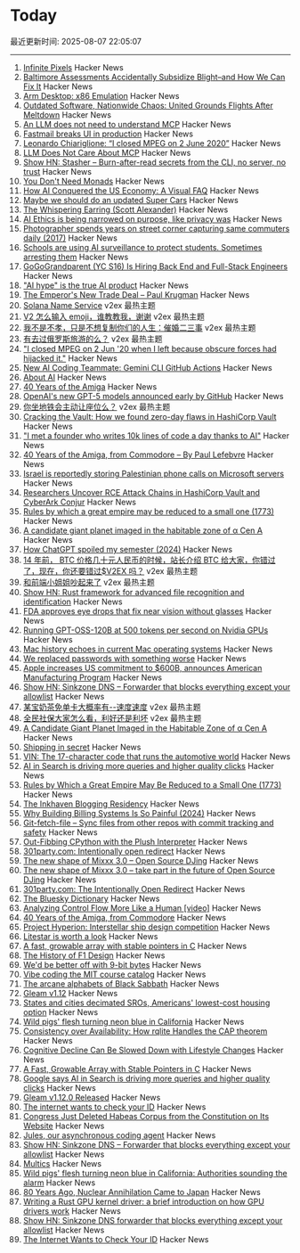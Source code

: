 # Today

最近更新时间: 2025-08-07 22:05:07

--- 
1. [Infinite Pixels](https://meyerweb.com/eric/thoughts/2025/08/07/infinite-pixels/) Hacker News
2. [Baltimore Assessments Accidentally Subsidize Blight–and How We Can Fix It](https://progressandpoverty.substack.com/p/how-baltimore-assessments-accidentally) Hacker News
3. [Arm Desktop: x86 Emulation](https://marcin.juszkiewicz.com.pl/2025/07/22/arm-desktop-emulation/) Hacker News
4. [Outdated Software, Nationwide Chaos: United Grounds Flights After Meltdown](https://allchronology.com/2025/08/07/outdated-software-nationwide-chaos-united-airlines-grounds-flights-after-system-meltdown/) Hacker News
5. [An LLM does not need to understand MCP](https://hackteam.io/blog/your-llm-does-not-care-about-mcp/) Hacker News
6. [Fastmail breaks UI in production](https://twitter.com/licyeus/status/1953438985381974493) Hacker News
7. [Leonardo Chiariglione: “I closed MPEG on 2 June 2020”](https://leonardo.chiariglione.org/) Hacker News
8. [LLM Does Not Care About MCP](https://hackteam.io/blog/your-llm-does-not-care-about-mcp/) Hacker News
9. [Show HN: Stasher – Burn-after-read secrets from the CLI, no server, no trust](https://github.com/stasher-dev/stasher-cli) Hacker News
10. [You Don't Need Monads](https://muratkasimov.art/Ya/Articles/You-don%27t-really-need-monads) Hacker News
11. [How AI Conquered the US Economy: A Visual FAQ](https://www.derekthompson.org/p/how-ai-conquered-the-us-economy-a) Hacker News
12. [Maybe we should do an updated Super Cars](https://spillhistorie.no/2025/07/31/maybe-we-should-do-an-updated-version/) Hacker News
13. [The Whispering Earring (Scott Alexander)](https://croissanthology.com/earring) Hacker News
14. [AI Ethics is being narrowed on purpose, like privacy was](https://nimishg.substack.com/p/ai-ethics-is-being-narrowed-on-purpose) Hacker News
15. [Photographer spends years on street corner capturing same commuters daily (2017)](https://mymodernmet.com/peter-funch-candid-photographs-commuters/) Hacker News
16. [Schools are using AI surveillance to protect students. Sometimes arresting them](https://apnews.com/article/ai-school-surveillance-gaggle-goguardian-bark-8c531cde8f9aee0b1ef06cfce109724a) Hacker News
17. [GoGoGrandparent (YC S16) Is Hiring Back End and Full-Stack Engineers](https://news.ycombinator.com/item?id=44823354) Hacker News
18. ["AI hype" is the true AI product](https://hardresetmedia.substack.com/p/machine-learning-expert-ai-hype-is) Hacker News
19. [The Emperor's New Trade Deal – Paul Krugman](https://paulkrugman.substack.com/p/the-emperors-new-trade-deal) Hacker News
20. [Solana Name Service](https://www.v2ex.com/t/1150717) v2ex 最热主题
21. [V2 怎么输入 emoji，谁教教我，谢谢](https://www.v2ex.com/t/1150623) v2ex 最热主题
22. [我不是不孝，只是不想复制你们的人生：催婚二三事](https://www.v2ex.com/t/1150603) v2ex 最热主题
23. [有去过俄罗斯旅游的么？](https://www.v2ex.com/t/1150538) v2ex 最热主题
24. ["I closed MPEG on 2 Jun '20 when I left because obscure forces had hijacked it."](https://leonardo.chiariglione.org/) Hacker News
25. [New AI Coding Teammate: Gemini CLI GitHub Actions](https://blog.google/technology/developers/introducing-gemini-cli-github-actions/) Hacker News
26. [About AI](https://priver.dev/blog/ai/about-ai/) Hacker News
27. [40 Years of the Amiga](https://www.goto10retro.com/p/40-years-of-the-amiga-from-commodore) Hacker News
28. [OpenAI's new GPT-5 models announced early by GitHub](https://www.theverge.com/news/752091/openai-gpt-5-model-announcement-github-leak) Hacker News
29. [你坐地铁会主动让座位么？](https://www.v2ex.com/t/1150626) v2ex 最热主题
30. [Cracking the Vault: How we found zero-day flaws in HashiCorp Vault](https://cyata.ai/blog/cracking-the-vault-how-we-found-zero-day-flaws-in-authentication-identity-and-authorization-in-hashicorp-vault/) Hacker News
31. ["I met a founder who writes 10k lines of code a day thanks to AI"](https://twitter.com/paulg/status/1953289830982664236) Hacker News
32. [40 Years of the Amiga, from Commodore – By Paul Lefebvre](https://www.goto10retro.com/p/40-years-of-the-amiga-from-commodore) Hacker News
33. [Israel is reportedly storing Palestinian phone calls on Microsoft servers](https://www.engadget.com/big-tech/israel-is-reportedly-storing-millions-of-palestinian-phone-calls-on-microsoft-servers-161127912.html) Hacker News
34. [Researchers Uncover RCE Attack Chains in HashiCorp Vault and CyberArk Conjur](https://www.csoonline.com/article/4035274/researchers-uncover-rce-attack-chains-in-popular-enterprise-credential-vaults.html) Hacker News
35. [Rules by which a great empire may be reduced to a small one (1773)](https://founders.archives.gov/documents/Franklin/01-20-02-0213) Hacker News
36. [A candidate giant planet imaged in the habitable zone of α  Cen A](https://arxiv.org/abs/2508.03814) Hacker News
37. [How ChatGPT spoiled my semester (2024)](https://benborgers.com/chatgpt-semester) Hacker News
38. [14 年前， BTC 价格几十元人民币的时候，站长介绍 BTC 给大家，你错过了，现在，你还要错过$V2EX 吗？](https://www.v2ex.com/t/1150542) v2ex 最热主题
39. [和前端小姐姐吵起来了](https://www.v2ex.com/t/1150524) v2ex 最热主题
40. [Show HN: Rust framework for advanced file recognition and identification](https://crates.io/crates/magical_rs) Hacker News
41. [FDA approves eye drops that fix near vision without glasses](https://newatlas.com/aging/age-related-near-sighted-drops-vizz/) Hacker News
42. [Running GPT-OSS-120B at 500 tokens per second on Nvidia GPUs](https://www.baseten.co/blog/sota-performance-for-gpt-oss-120b-on-nvidia-gpus/) Hacker News
43. [Mac history echoes in current Mac operating systems](http://tenfourfox.blogspot.com/2025/08/mac-history-echoes-in-mac-operating.html) Hacker News
44. [We replaced passwords with something worse](https://blog.danielh.cc/blog/passwords) Hacker News
45. [Apple increases US commitment to $600B, announces American Manufacturing Program](https://www.apple.com/newsroom/2025/08/apple-increases-us-commitment-to-600-billion-usd-announces-ambitious-program/) Hacker News
46. [Show HN: Sinkzone DNS – Forwarder that blocks everything except your allowlist](https://github.com/berbyte/sinkzone40) Hacker News
47. [某宝奶茶免单卡大概率有--速度速度](https://www.v2ex.com/t/1150540) v2ex 最热主题
48. [全民社保大家怎么看，利好还是利坏](https://www.v2ex.com/t/1150537) v2ex 最热主题
49. [A Candidate Giant Planet Imaged in the Habitable Zone of α Cen A](https://arxiv.org/abs/2508.03814) Hacker News
50. [Shipping in secret](https://app.radicle.xyz/nodes/iris.radicle.xyz/rad%3Az3QSFnEiK9Gp92A8hN459jVh8B58v/tree/hello.md) Hacker News
51. [VIN: The 17-character code that runs the automotive world](https://cardog.app/blog/whats-a-vin) Hacker News
52. [AI in Search is driving more queries and higher quality clicks](https://blog.google/products/search/ai-search-driving-more-queries-higher-quality-clicks/) Hacker News
53. [Rules by Which a Great Empire May Be Reduced to a Small One (1773)](https://founders.archives.gov/documents/Franklin/01-20-02-0213) Hacker News
54. [The Inkhaven Blogging Residency](https://www.inkhaven.blog/) Hacker News
55. [Why Building Billing Systems Is So Painful (2024)](https://www.dmitry.ie/2024/why-building-billing-systems-is-so-painful) Hacker News
56. [Git-fetch-file – Sync files from other repos with commit tracking and safety](https://github.com/andrewmcwattersandco/git-fetch-file) Hacker News
57. [Out-Fibbing CPython with the Plush Interpreter](https://pointersgonewild.com/2025-08-06-out-fibbing-cpython-with-the-plush-interpreter/) Hacker News
58. [301party.com: Intentionally open redirect](https://301party.com/) Hacker News
59. [The new shape of Mixxx 3.0 – Open Source DJing](https://mixxx.org/news/2025-08-06-qml-project/) Hacker News
60. [The new shape of Mixxx 3.0 – take part in the future of Open Source DJing](https://mixxx.org/news/2025-08-06-qml-project/) Hacker News
61. [301party.com: The Intentionally Open Redirect](https://301party.com/) Hacker News
62. [The Bluesky Dictionary](https://www.avibagla.com/blueskydictionary/) Hacker News
63. [Analyzing Control Flow More Like a Human [video]](http://wonks.github.io/germane/summer2025/2025/08/06/germane.html) Hacker News
64. [40 Years of the Amiga, from Commodore](https://www.goto10retro.com/p/40-years-of-the-amiga-from-commodore) Hacker News
65. [Project Hyperion: Interstellar ship design competition](https://www.projecthyperion.org) Hacker News
66. [Litestar is worth a look](https://www.b-list.org/weblog/2025/aug/06/litestar/) Hacker News
67. [A fast, growable array with stable pointers in C](https://danielchasehooper.com/posts/segment_array/) Hacker News
68. [The History of F1 Design](https://www.espn.com/espn/feature/story/_/id/43832710/how-f1-evolved-1950-where-headed-2026) Hacker News
69. [We'd be better off with 9-bit bytes](https://pavpanchekha.com/blog/9bit.html) Hacker News
70. [Vibe coding the MIT course catalog](https://stackdiver.com/posts/vibe-coding-the-mit-course-catalog/) Hacker News
71. [The arcane alphabets of Black Sabbath](https://fontsinuse.com/uses/35835/the-arcane-alphabets-of-black-sabbath) Hacker News
72. [Gleam v1.12](https://github.com/gleam-lang/gleam/blob/main/changelog/v1.12.md) Hacker News
73. [States and cities decimated SROs, Americans' lowest-cost housing option](https://www.pew.org/en/research-and-analysis/issue-briefs/2025/07/how-states-and-cities-decimated-americans-lowest-cost-housing-option) Hacker News
74. [Wild pigs' flesh turning neon blue in California](https://phys.org/news/2025-08-wild-pigs-flesh-neon-blue.html) Hacker News
75. [Consistency over Availability: How rqlite Handles the CAP theorem](https://philipotoole.com/consistency-over-availability-how-rqlite-handles-the-cap-theorem/) Hacker News
76. [Cognitive Decline Can Be Slowed Down with Lifestyle Changes](https://www.smithsonianmag.com/smart-news/cognitive-decline-can-be-slowed-down-with-lifestyle-changes-from-diet-to-exercise-and-social-time-new-study-suggests-180987077/) Hacker News
77. [A Fast, Growable Array with Stable Pointers in C](https://danielchasehooper.com/posts/segment_array/) Hacker News
78. [Google says AI in Search is driving more queries and higher quality clicks](https://blog.google/products/search/ai-search-driving-more-queries-higher-quality-clicks/) Hacker News
79. [Gleam v1.12.0 Released](https://github.com/gleam-lang/gleam/blob/main/changelog/v1.12.md) Hacker News
80. [The internet wants to check your ID](https://www.newyorker.com/culture/infinite-scroll/the-internet-wants-to-check-your-id) Hacker News
81. [Congress Just Deleted Habeas Corpus from the Constitution on Its Website](https://abovethelaw.com/2025/08/congress-just-deleted-habeas-corpus-from-the-constitution-on-its-website/) Hacker News
82. [Jules, our asynchronous coding agent](https://blog.google/technology/google-labs/jules-now-available/) Hacker News
83. [Show HN: Sinkzone DNS – Forwarder that blocks everything except your allowlist](https://github.com/berbyte/sinkzone) Hacker News
84. [Multics](https://www.multicians.org/multics.html) Hacker News
85. [Wild pigs' flesh turning neon blue in California: Authorities sounding the alarm](https://phys.org/news/2025-08-wild-pigs-flesh-neon-blue.html) Hacker News
86. [80 Years Ago, Nuclear Annihilation Came to Japan](https://www.nytimes.com/2025/08/05/world/asia/hiroshima-nagasaki-japan-nuclear-photos.html) Hacker News
87. [Writing a Rust GPU kernel driver: a brief introduction on how GPU drivers work](https://www.collabora.com/news-and-blog/blog/2025/08/06/writing-a-rust-gpu-kernel-driver-a-brief-introduction-on-how-gpu-drivers-work/) Hacker News
88. [Show HN: Sinkzone DNS forwarder that blocks everything except your allowlist](https://github.com/berbyte/sinkzone) Hacker News
89. [The Internet Wants to Check Your ID](https://www.newyorker.com/culture/infinite-scroll/the-internet-wants-to-check-your-id) Hacker News
